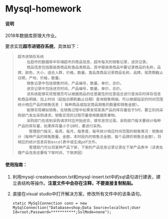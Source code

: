# Mysql-homework

#### 说明

2018年数据库原理大作业。

要求实现**超市进销存系统**，具体如下：

> ```
> 超市进销存系统
>     在超市的数据库中存储超市的商品信息，超市每天的销售记录，进货记录。
>     商品信息包括服装类商品和食品类商品，其中服装类商品中要记录商品的名称，品牌，颜色，大小，适合人群，价格，数量。食品类商品记录商品名称，品牌，保质期截止日期，产地，价格，数量。
>     销售记录中包括销售时间，产品编号，数量，单价，总价。
>     进货记录中包括进货时间，产品编号，数量，单价，总价。
>     该系统能够实现管理员可以根据商品的任意属性的任意组合进行查询实时库存信息和商品明细，加上时间（起始日期和截止日期）查询销售明细。可以根据指定的时间范围统计相应产品的销售信息（ 每种商品或指定商品销售的数量和销售金额）。
>     能够实现模拟销售，在销售过程中如果发现某类产品的库存量低于5时，要立刻向采购部门发出采购请求。销售实现的过程尽量使用数据库事物。
>     采购部门在收到采购请求时应开始进货，填写进货记录。采购部门每天要统计每种产品的库存量，如果库存量小于10时，要进行采购。
>      管理部门每天，每周，每月，每季度，每年统计相应时间范围的销售情况：销售统计（每种产品的销售数量，金额，本时段内的销售总金额，每个品牌的销售总金额），将相应的统计信息存到excel表中或生成pdf文件。
>      管理部门可以将某种产品下架，下架的产品信息记录记录在下架产品表中（该表处理产品信息还要有下架时间，下架原因）
> ```

#### 使用指南：

1. 利用mysql-createandsoon.txt和mysql-insert.txt中的sql语句进行建表，建立表结构等操作。**注意文件中会存在注释，不要直接复制粘贴。**

2. 直接在visual studio中打开解决方案，修改所有文件中的该条语句。

   ```
   static MySqlConnection conn = new MySqlConnection("Database=shop;Data Source=localhost;User 						    Id=root;Password=***********;SslMode=none");
   ```